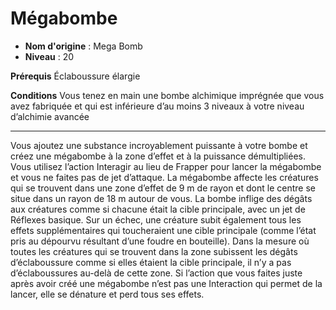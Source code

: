 # Mégabombe

 * **Nom d'origine** : Mega Bomb
 * **Niveau** : 20


<p><strong>Prérequis</strong> Éclaboussure élargie</p>
<p><strong>Conditions</strong> Vous tenez en main une bombe alchimique imprégnée que vous avez fabriquée et qui est inférieure d’au moins 3 niveaux à votre niveau d’alchimie avancée</p>
<hr>
<p>Vous ajoutez une substance incroyablement puissante à votre bombe et créez une mégabombe à la zone d’effet et à la puissance démultipliées. Vous utilisez l’action Interagir au lieu de Frapper pour lancer la mégabombe et vous ne faites pas de jet d’attaque. La mégabombe affecte les créatures qui se trouvent dans une zone d’effet de 9 m de rayon et dont le centre se situe dans un rayon de 18 m autour de vous. La bombe inflige des dégâts aux créatures comme si chacune était la cible principale, avec un jet de Réflexes basique. Sur un échec, une créature subit également tous les effets supplémentaires qui toucheraient une cible principale (comme l’état pris au dépourvu résultant d’une foudre en bouteille). Dans la mesure où toutes les créatures qui se trouvent dans la zone subissent les dégâts d’éclaboussure comme si elles étaient la cible principale, il n’y a pas d’éclaboussures au-delà de cette zone. Si l’action que vous faites juste après avoir créé une mégabombe n’est pas une Interaction qui permet de la lancer, elle se dénature et perd tous ses effets.</p>